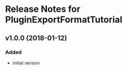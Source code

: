 # Release Notes for PluginExportFormatTutorial

## v1.0.0 (2018-01-12)

### Added
- initial version
